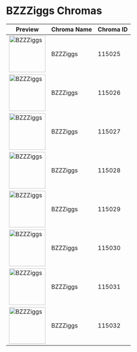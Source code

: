 # BZZZiggs Chromas

| Preview | Chroma Name | Chroma ID |
|---|---|---|
| <img src='https://raw.communitydragon.org/latest/plugins/rcp-be-lol-game-data/global/default/v1/champion-chroma-images/115/115025.png' alt='BZZZiggs' width='100'> | BZZZiggs | 115025 |
| <img src='https://raw.communitydragon.org/latest/plugins/rcp-be-lol-game-data/global/default/v1/champion-chroma-images/115/115026.png' alt='BZZZiggs' width='100'> | BZZZiggs | 115026 |
| <img src='https://raw.communitydragon.org/latest/plugins/rcp-be-lol-game-data/global/default/v1/champion-chroma-images/115/115027.png' alt='BZZZiggs' width='100'> | BZZZiggs | 115027 |
| <img src='https://raw.communitydragon.org/latest/plugins/rcp-be-lol-game-data/global/default/v1/champion-chroma-images/115/115028.png' alt='BZZZiggs' width='100'> | BZZZiggs | 115028 |
| <img src='https://raw.communitydragon.org/latest/plugins/rcp-be-lol-game-data/global/default/v1/champion-chroma-images/115/115029.png' alt='BZZZiggs' width='100'> | BZZZiggs | 115029 |
| <img src='https://raw.communitydragon.org/latest/plugins/rcp-be-lol-game-data/global/default/v1/champion-chroma-images/115/115030.png' alt='BZZZiggs' width='100'> | BZZZiggs | 115030 |
| <img src='https://raw.communitydragon.org/latest/plugins/rcp-be-lol-game-data/global/default/v1/champion-chroma-images/115/115031.png' alt='BZZZiggs' width='100'> | BZZZiggs | 115031 |
| <img src='https://raw.communitydragon.org/latest/plugins/rcp-be-lol-game-data/global/default/v1/champion-chroma-images/115/115032.png' alt='BZZZiggs' width='100'> | BZZZiggs | 115032 |
